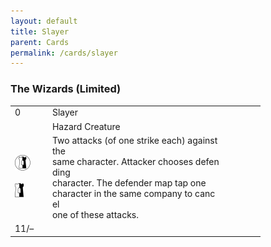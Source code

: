 ```yaml
---
layout: default
title: Slayer
parent: Cards
permalink: /cards/slayer
---
```


### The Wizards (Limited)

<style>
table.card {
  table-layout: fixed;
  width: 400px;
  word-break: break-all;
} /* Setting the table width is important! */

table.card td {
  overflow: hidden;
} /* Hide text outside the cell. */

table.card td:nth-of-type(1) {
  width: 50px;
} /* Setting the width of column 1. */

table.card td:nth-of-type(2) {
  width: 300px;
} /* Setting the width of column 2. */

table.card td:nth-of-type(3) {
  width: 50px;
} /* Setting the width of column 3.  */
</style>

<table class="card">
  <tr>
    <td>0</td><!-- Upper-left -->
    <td>Slayer</td><!-- Title -->
    <td></td>
  </tr>
  <tr>
    <td></td>
    <td>Hazard Creature</td><!-- Card Classification -->
    <td></td>
  </tr>
  <tr>
    <td><img src="/assets/images/border-land.svg"><br><br><img src="/assets/images/border-hold.svg"></td><!-- Left Sidebar -->
    <td>Two attacks (of one strike each) against the<br>
      same character. Attacker chooses defending<br>
      character. The defender map tap one<br>
      character in the same company to cancel<br>
      one of these attacks.</td><!-- Card Text -->
    <td></td>
  </tr>
  <tr>
    <td>11/–</td><!-- Shield -->
    <td></td>
    <td></td><!-- Corruption -->
  </tr>
</table>
